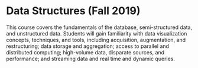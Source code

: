 # Data Structures (Fall 2019)

This course covers the fundamentals of the database, semi-structured data, and unstructured data. Students will gain familiarity with data visualization concepts, techniques, and tools, including acquisition, augmentation, and restructuring; data storage and aggregation; access to parallel and distributed computing; high-volume data, disparate sources, and performance; and streaming data and real time and dynamic queries.
